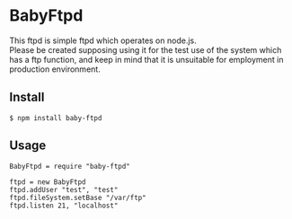 # BabyFtpd

This ftpd is simple ftpd which operates on node.js.  
Please be created supposing using it for the test use of the system which has a ftp function, and keep in mind that it is unsuitable for employment in production environment.  

## Install

```shell
$ npm install baby-ftpd
```

## Usage

```coffee-script
BabyFtpd = require "baby-ftpd"

ftpd = new BabyFtpd
ftpd.addUser "test", "test"
ftpd.fileSystem.setBase "/var/ftp"
ftpd.listen 21, "localhost"
```
